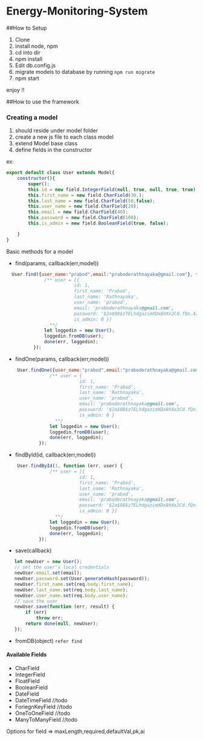 # Energy-Monitoring-System

##How to Setup

1. Clone
2. install node, npm
3. cd into dir
4. npm install
5. Edit db.config.js
6. migrate models to database by running ```npm run migrate```
6. npm start

enjoy !!

##How to use the framework

### Creating a model

1. should reside under model folder
2. create a new js file to each class model
3. extend Model base class
4. define fields in the constructor

ex: 
```javascript
export default class User extends Model{
    constructor(){
        super();
        this.id = new field.IntegerField(null, true, null, true, true);
        this.first_name = new field.CharField(30,);
        this.last_name = new field.CharField(50,false);
        this.user_name = new field.CharField(20);
        this.email = new field.CharField(40);
        this.password = new field.CharField(100);
        this.is_admin = new field.BooleanField(true, false);

    }
}
```
Basic methods for a model
 * find(params, callback(err,model))
  ```javascript
    User.find({user_name:"prabod",email:"praboderathnayaka@gmail.com"}, function (err, user) {
                /** user = [{
                           id: 1,
                           first_name: 'Prabod',
                           last_name: 'Rathnayaka',
                           user_name: 'prabod',
                           email: 'praboderathnayaka@gmail.com',
                           password: '$2a$08$z7ELhdgazimXDx8hXx2Cd.fQn.4/7k59OCLLTiDfoy39rJd9K28Hq',
                           is_admin: 0 }]
                  **/
                let loggedin = new User();
                loggedin.fromDB(user);
                done(err, loggedin);
            });
  ```
 * findOne(params, callback(err,model))
 ```javascript
     User.findOne({user_name:"prabod",email:"praboderathnayaka@gmail.com"}, function (err, user) {
                 /** user = {
                            id: 1,
                            first_name: 'Prabod',
                            last_name: 'Rathnayaka',
                            user_name: 'prabod',
                            email: 'praboderathnayaka@gmail.com',
                            password: '$2a$08$z7ELhdgazimXDx8hXx2Cd.fQn.4/7k59OCLLTiDfoy39rJd9K28Hq',
                            is_admin: 0 }
                   **/
                 let loggedin = new User();
                 loggedin.fromDB(user);
                 done(err, loggedin);
             });
   ```
 * findById(id, callback(err,model))
 ```javascript
     User.findById(1, function (err, user) {
                 /** user = [{
                            id: 1,
                            first_name: 'Prabod',
                            last_name: 'Rathnayaka',
                            user_name: 'prabod',
                            email: 'praboderathnayaka@gmail.com',
                            password: '$2a$08$z7ELhdgazimXDx8hXx2Cd.fQn.4/7k59OCLLTiDfoy39rJd9K28Hq',
                            is_admin: 0 }]
                   **/
                 let loggedin = new User();
                 loggedin.fromDB(user);
                 done(err, loggedin);
             });
   ```
 * save(callback)
 ```javascript
    let newUser = new User();
    // set the user's local credentials
    newUser.email.set(email);
    newUser.password.set(User.generateHash(password));
    newUser.first_name.set(req.body.first_name);
    newUser.last_name.set(req.body.last_name);
    newUser.user_name.set(req.body.user_name);
    // save the user
    newUser.save(function (err, result) {
        if (err)
            throw err;
        return done(null, newUser);
    });
```
 * fromDB(object)
 ``
 refer find
 ``

#### Available Fields

* CharField
* IntegerField
* FloatField
* BooleanField
* DateField
* DateTimeField //todo
* ForiegnKeyField //todo
* OneToOneField //todo
* ManyToManyField //todo

Options for field => maxLength,required,defaultVal,pk,ai


